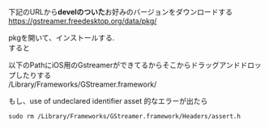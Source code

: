 下記のURLから**develのついた**お好みのバージョンをダウンロードする  
https://gstreamer.freedesktop.org/data/pkg/


pkgを開いて、インストールする.  
すると


以下のPathにiOS用のGstreamerができてるからそこからドラッグアンドドロップしたりする  
/Library/Frameworks/GStreamer.framework/

もし、use of undeclared identifier asset 的なエラーが出たら

```
sudo rm /Library/Frameworks/GStreamer.framework/Headers/assert.h
```